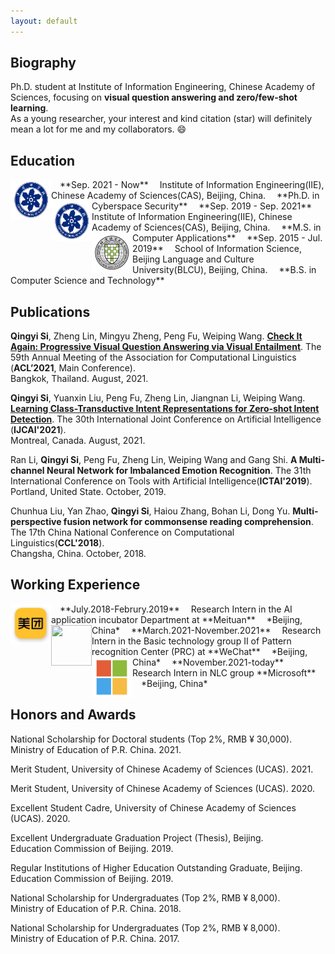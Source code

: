```yaml
---
layout: default
---
```


## Biography

Ph.D. student at Institute of Information Engineering, Chinese Academy of Sciences, focusing on **visual question answering and zero/few-shot learning**.   
As a young researcher, your interest and kind citation (star) will definitely mean a lot for me and my collaborators. 😄

## Education

<img align="left" src="https://github.com/PhoebusSi/siqingyi/raw/gh-pages/assets/img/CAS.png" width = "65" height = "65"/>
&emsp;**Sep. 2021 - Now**    
&emsp;Institute of Information Engineering(IIE), Chinese Academy of Sciences(CAS), Beijing, China.  
&emsp;**Ph.D. in Cyberspace Security**  

<img align="left" src="https://github.com/PhoebusSi/siqingyi/raw/gh-pages/assets/img/CAS.png" width = "65" height = "65"/>
&emsp;**Sep. 2019 - Sep. 2021**   
&emsp;Institute of Information Engineering(IIE), Chinese Academy of Sciences(CAS), Beijing, China.  
&emsp;**M.S. in Computer Applications**  

<img align="left" src="https://github.com/PhoebusSi/siqingyi/raw/gh-pages/assets/img/BLCU.jpg" width = "65" height = "65"/>
&emsp;**Sep. 2015 - Jul. 2019**   
&emsp;School of Information Science, Beijing Language and Culture University(BLCU), Beijing, China.   
&emsp;**B.S. in Computer Science and Technology**


## Publications

**Qingyi Si**, Zheng Lin, Mingyu Zheng, Peng Fu, Weiping Wang. [**Check It Again: Progressive Visual Question Answering via Visual Entailment**](https://github.com/PhoebusSi/SAR). The 59th Annual Meeting of the Association for Computational Linguistics (**ACL’2021**, Main Conference).   
Bangkok, Thailand. August, 2021.

**Qingyi Si**, Yuanxin Liu, Peng Fu, Zheng Lin, Jiangnan Li, Weiping Wang. [**Learning Class-Transductive Intent Representations for Zero-shot Intent Detection**](https://github.com/PhoebusSi/CTIR). The 30th International Joint Conference on Artificial Intelligence (**IJCAI'2021**).   
Montreal, Canada. August, 2021.

Ran Li, **Qingyi Si**, Peng Fu, Zheng Lin, Weiping Wang and Gang Shi. **A Multi-channel Neural Network for Imbalanced Emotion Recognition**. The 31th International Conference on Tools with Artificial Intelligence(**ICTAI'2019**).   
Portland, United State. October, 2019.

Chunhua Liu, Yan Zhao, **Qingyi Si**, Haiou Zhang, Bohan Li, Dong Yu. **Multi-perspective fusion network for commonsense reading comprehension**. The 17th China National Conference on Computational Linguistics(**CCL'2018**).   
Changsha, China. October, 2018.


## Working Experience
<img align="left" src="https://github.com/PhoebusSi/siqingyi/raw/gh-pages/assets/img/Meituan.png" width = "65" height = "65"/>
&emsp;**July.2018-Februry.2019**     
&emsp;Research Intern in the AI application incubator Department at **Meituan**   
&emsp;*Beijing, China*   

<img align="left" src="https://github.com/PhoebusSi/siqingyi/raw/gh-pages/assets/img/Wechat.png" width = "65" height = "65"/>
&emsp;**March.2021-November.2021**     
&emsp;Research Intern in the Basic technology group II of Pattern recognition Center (PRC) at **WeChat**   
&emsp;*Beijing, China*   

<img align="left" src="https://github.com/PhoebusSi/siqingyi/raw/gh-pages/assets/img/Microsoft.png" width = "65" height = "65"/>
&emsp;**November.2021-today**     
&emsp;Research Intern in NLC group **Microsoft**   
&emsp;*Beijing, China* 

## Honors and Awards
National Scholarship for Doctoral students (Top 2%, RMB ¥ 30,000).     
Ministry of Education of P.R. China. 2021.

Merit Student, University of Chinese Academy of Sciences (UCAS). 2021.

Merit Student, University of Chinese Academy of Sciences (UCAS). 2020.

Excellent Student Cadre, University of Chinese Academy of Sciences (UCAS). 2020.

Excellent Undergraduate Graduation Project (Thesis), Beijing.   
Education Commission of Beijing. 2019.

Regular Institutions of Higher Education Outstanding Graduate, Beijing.   
Education Commission of Beijing. 2019.

National Scholarship for Undergraduates (Top 2%, RMB ¥ 8,000).  
Ministry of Education of P.R. China. 2018.

National Scholarship for Undergraduates (Top 2%, RMB ¥ 8,000).  
Ministry of Education of P.R. China. 2017.


